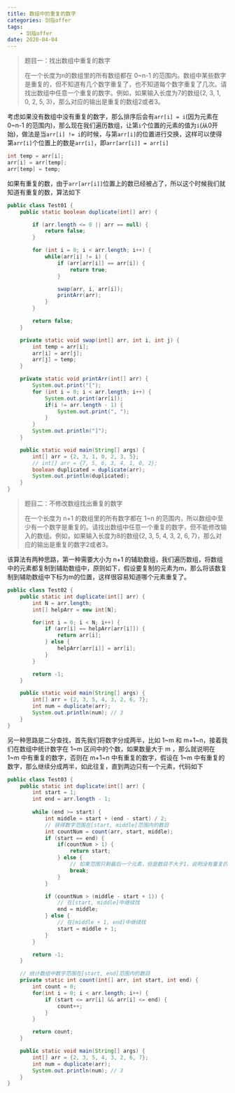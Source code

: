 ```yaml
---
title: 数组中的重复的数字
categories: 剑指offer
tags:
	- 剑指offer
date: 2020-04-04
---
```


> 题目一：找出数组中重复的数字
>
> 在一个长度为n的数组里的所有数组都在 0~n-1 的范围内。数组中某些数字是重复的，但不知道有几个数字重复了，也不知道每个数字重复了几次。请找出数组中任意一个重复的数字。例如，如果输入长度为7的数组{2, 3, 1, 0, 2, 5, 3}，那么对应的输出是重复的数组2或者3。

考虑如果没有数组中没有重复的数字，那么排序后会有`arr[i] = i`(因为元素在 0~n-1 的范围内)，那么现在我们遍历数组，让第`i`个位置的元素的值为`i`(从0开始)，做法是当`arr[i] != i`的时候，与第`arr[i]`的位置进行交换，这样可以使得第`arr[i]`个位置上的数是`arr[i]`，即`arr[arr[i]] = arr[i]`

```java
int temp = arr[i];
arr[i] = arr[temp];
arr[temp] = temp;
```

如果有重复的数，由于`arr[arr[i]]`位置上的数已经被占了，所以这个时候我们就知道有重复的数，算法如下

```java
public class Test01 {
    public static boolean duplicate(int[] arr) {

        if (arr.length <= 0 || arr == null) {
            return false;
        }

        for (int i = 0; i < arr.length; i++) {
            while(arr[i] != i) {
                if (arr[arr[i]] == arr[i]) {
                    return true;
                }

                swap(arr, i, arr[i]);
                printArr(arr);
            }
        }

        return false;
    }

    private static void swap(int[] arr, int i, int j) {
        int temp = arr[i];
        arr[i] = arr[j];
        arr[j] = temp;
    }

    private static void printArr(int[] arr) {
        System.out.print("[");
        for (int i = 0; i < arr.length; i++) {
            System.out.print(arr[i]);
            if(i != arr.length - 1) {
                System.out.print(", "); 
            }
        }
        System.out.println("]");
    }

    public static void main(String[] args) {
        int[] arr = {2, 3, 1, 0, 2, 3, 5};
        // int[] arr = {7, 5, 6, 3, 4, 1, 0, 2};
        boolean duplicated = duplicate(arr);
        System.out.println(duplicated);
    }
}
```

> 题目二：不修改数组找出重复的数字
>
> 在一个长度为 n+1 的数组里的所有数字都在 1~n 的范围内，所以数组中至少有一个数字是重复的。请找出数组中任意一个重复的数字，但不能修改输入的数组。例如，如果输入长度为8的数组{2, 3, 5, 4, 3, 2, 6, 7}，那么对应的输出是重复的数字2或者3。

该算法有两种思路，第一种需要大小为 n+1 的辅助数组，我们遍历数组，将数组中的元素都复制到辅助数组中，原则如下，假设要复制的元素为m，那么将该数复制到辅助数组中下标为m的位置，这样很容易知道哪个元素重复了。

```java
public class Test02 {
    public static int duplicate(int[] arr) {
        int N = arr.length;
        int[] helpArr = new int[N];

        for(int i = 0; i < N; i++) {
            if (arr[i] == helpArr[arr[i]]) {
                return arr[i];
            } else {
                helpArr[arr[i]] = arr[i];
            }
        }

        return -1;
    }

    public static void main(String[] args) {
        int[] arr = {2, 3, 5, 4, 3, 2, 6, 7};
        int num = duplicate(arr);
        System.out.println(num); // 3
    }
}
```

另一种思路是二分查找，首先我们将数字分成两半，比如 1\~m 和 m+1\~n，接着我们在数组中统计数字在 1\~m 区间中的个数，如果数量大于 m ，那么就说明在 1\~m 中有重复的数字，否则在 m+1\~n 中有重复的数字，假设在 1\~m 中有重复的数字，那么继续分成两半，如此往复，直到两边只有一个元素，代码如下

```java
public class Test03 {
    public static int duplicate(int[] arr) {
        int start = 1;
        int end = arr.length - 1;
        
        while (end >= start) {
            int middle = start + (end - start) / 2;
            // 获得数字范围在[start, middle]范围内的数目
            int countNum = count(arr, start, middle);
            if (start == end) {
                if(countNum > 1) {
                    return start;
                } else {
                    // 如果范围只剩最后一个元素，但是数目不大于1，说明没有重复的
                    break;
                }
            }

            if (countNum > (middle - start + 1)) {
                // 在[start, middle]中继续找
                end = middle;
            } else {
                // 在[middle + 1, end]中继续找
                start = middle + 1;
            }
        }

        return -1;
    }

    // 统计数组中数字范围在[start, end]范围内的数目
    private static int count(int[] arr, int start, int end) {
        int count = 0;
        for(int i = 0; i < arr.length; i++) {
            if (start <= arr[i] && arr[i] <= end) {
                count++;
            }
        }

        return count;
    }

    public static void main(String[] args) {
        int[] arr = {2, 3, 5, 4, 3, 2, 6, 7};
        int num = duplicate(arr);
        System.out.println(num); // 3
    }
}
```


